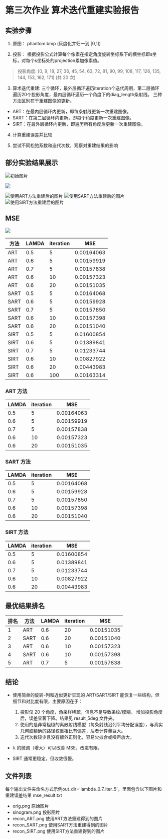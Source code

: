 # 第三次作业 算术迭代重建实验报告

## 实验步骤

1. 原图：
phantom.bmp (灰度化并归一到 [0,1])

2. 投影：
根据投影公式计算每个像素在指定角度旋转坐标系下的横坐标即s坐标，对每个s坐标处的projection累加像素值。

  > 投影角度: [0, 9, 18, 27, 36, 45, 54, 63, 72, 81, 90, 99, 108, 117, 126, 135, 144, 153, 162, 171] (共 20 次)

3. 算术迭代重建:
三个循环，最外层循环遍历iteration个迭代周期，第二层循环遍历20个投影角度，最内层循环遍历一个角度下的diag_length条射线。
三种方法区别在于重建图像的更新。

  - ART：在最内层循环内更新，即每条射线更新一次重建图像。
  - SART：在第二层循环内更新，即每个角度更新一次重建图像。
  - SIRT：在最外层循环内更新，即遍历所有角度后更新一次重建图像。

4. 计算重建误差并比较

5. 尝试不同松弛系数和迭代次数，观察对重建结果的影响

## 部分实验结果展示
![初始图片](./lambda_0.6_iter_50/orig_resized.png)

![](./lambda_0.6_iter_50/sinogram.png)

![使用ART方法重建后的图片](./lambda_0.6_iter_50/recon_ART.png '使用ART方法重建后的图片')
![使用SART方法重建后的图片](./lambda_0.6_iter_50/recon_SART.png '使用SART方法重建后的图片')
![使用SIRT方法重建后的图片](./lambda_0.6_iter_50/recon_SIRT.png '使用SIRT方法重建后的图片')

## MSE
![](MSE.png)

| 方法 | LAMDA | iteration | MSE |
|------|-------|-----------|-------------|
| ART | 0.5 | 5 | 0.00164063 |
| ART | 0.6 | 5 | 0.00159919 |
| ART | 0.7 | 5 | 0.00157838 |
| ART | 0.6 | 10 | 0.00157323 |
| ART | 0.6 | 20 | 0.00151035 |
| SART | 0.5 | 5 | 0.00164068 |
| SART | 0.6 | 5 | 0.00159928 |
| SART | 0.7 | 5 | 0.00157850 |
| SART | 0.6 | 10 | 0.00157398 |
| SART | 0.6 | 20 | 0.00151040 |
| SIRT | 0.5 | 5 | 0.01600854 |
| SIRT | 0.6 | 5 | 0.01389841 |
| SIRT | 0.7 | 5 | 0.01233744 |
| SIRT | 0.6 | 10 | 0.00827922 |
| SIRT | 0.6 | 20 | 0.00443983 |
| SIRT | 0.6 | 100 | 0.00163314 |

### ART 方法

| LAMDA | iteration | MSE |
|-------|-----------|-------------|
| 0.5 | 5 | 0.00164063 |
| 0.6 | 5 | 0.00159919 |
| 0.7 | 5 | 0.00157838 |
| 0.6 | 10 | 0.00157323 |
| 0.6 | 20 | 0.00151035 |

### SART 方法

| LAMDA | iteration | MSE |
|-------|-----------|-------------|
| 0.5 | 5 | 0.00164068 |
| 0.6 | 5 | 0.00159928 |
| 0.7 | 5 | 0.00157850 |
| 0.6 | 10 | 0.00157398 |
| 0.6 | 20 | 0.00151040 |

### SIRT 方法

| LAMDA | iteration | MSE |
|-------|-----------|-------------|
| 0.5 | 5 | 0.01600854 |
| 0.6 | 5 | 0.01389841 |
| 0.7 | 5 | 0.01233744 |
| 0.6 | 10 | 0.00827922 |
| 0.6 | 20 | 0.00443983 |

## 最优结果排名

| 排名 | 方法 | LAMDA | iteration | MSE |
|------|------|-------|-----------|-------------|
| 1 | ART | 0.6 | 20 | 0.00151035 |
| 2 | SART | 0.6 | 20 | 0.00151040 |
| 3 | ART | 0.6 | 10 | 0.00157323 |
| 4 | SART | 0.6 | 10 | 0.00157398 |
| 5 | ART | 0.7 | 5 | 0.00157838 |

## 结论
- 使用简单的旋转-列和近似更新实现的 ART/SART/SIRT 能恢复一些结构，但细节和对比度有限，主要原因在于：
  1. 投影仅 20 个角度，角采样稀疏，信息不足导致条纹/模糊。 增加投影角度后，误差显著下降。结果见 result_5deg 文件夹。
  2. 使用的是非常粗糙的离散射线模型（每条射线沿列平均分配误差），与真实几何或精确的路径权重相比有偏差，后者计算量巨大。
  3. 迭代次数较少且没有额外正则化，容易欠拟合或噪声放大。

- λ 的微调（增大）可以改善 MSE，改进有限。
- SIRT 通常更稳定，但收敛很慢。

## 文件列表
每个输出文件夹命名方式示例out_dir='lambda_0.7_iter_5'，里面包含以下图片和重建误差结果 mse_result.txt
- orig.png 原始图片
- sinogram.png 投影图片
- recon_ART.png 使用ART方法重建得到的图片
- recon_SART.png 使用SART方法重建得到的图片
- recon_SIRT.png 使用SIRT方法重建得到的图片
